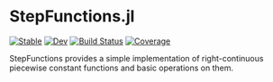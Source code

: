 # StepFunctions.jl

[![Stable](https://img.shields.io/badge/docs-stable-blue.svg)](https://davidhien.github.io/StepFunctions.jl/stable/)
[![Dev](https://img.shields.io/badge/docs-dev-blue.svg)](https://davidhien.github.io/StepFunctions.jl/dev/)
[![Build Status](https://github.com/davidhien/StepFunctions.jl/actions/workflows/CI.yml/badge.svg?branch=main)](https://github.com/davidhien/StepFunctions.jl/actions/workflows/CI.yml?query=branch%3Amain)
[![Coverage](https://codecov.io/gh/davidhien/StepFunctions.jl/branch/main/graph/badge.svg)](https://codecov.io/gh/davidhien/StepFunctions.jl)


StepFunctions provides a simple implementation of right-continuous piecewise constant functions and basic operations on them.

